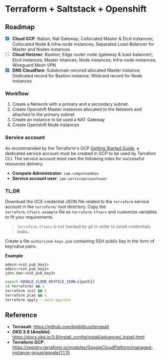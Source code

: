 # Terraform + Saltstack + Openshift

## Roadmap

* [x] **Cloud GCP**: Bation; Nat Gateway; Collocated Master & Etcd instances; Collocated Node & Infra-node instances; Separated Load-Balancer for Master and Nodes instances
* [ ] **Cloud Hetzner**: Bastion; Edge router node (gateway & load-balancer); Etcd instances; Master intances; Node instances; Infra-node instances; Wireguard Mesh VPN
* [x] **DNS Cloudflare**: Subdomain recored allocated Master instance; Dedicated record for Bastion instance; Wildcard record for Node instances

### Workflow

1. Create a Network with a primary and a secondary subnet.
2. Create Openshift Master instances allocated to the Network and attached to the primary subnet
3. Create an instance to be used a NAT Gateway 
4. Create Openshift Node instances

###  Service account

As recommanded by the Terraform's GCP [Getting Started Guide](https://www.terraform.io/docs/providers/google/getting_started.html), a dedicated service account must be created in GCP to be used by Terrafom CLI.
The service account must own the following roles for successful resources delivery.

* **Compute Administrator**: `iam.computeadmin`
* **Service account user**: `iam.serviceaccountuser`


### TL;DR

Download the GCE credential JSON file related to the `terraform` service account in the `terraform/` root directory.
Copy the `terraform.tfvars.example` file as `terraform.tfvars` and customize variables to fit your requirements.

> `terraform.tfvars` is not tracked by git in order to avoid credentials leaks.

Create a file `authorized-keys.pub` containing SSH public key in the form of key/value pairs.

**Example**

```text
admin:<ssh_pub_key1>
admin:<ssh_pub_key2>
john.doe:<ssh_pub_key3>
```

```bash
export GOOGLE_CLOUD_KEYFILE_JSON={{path}}
cd terraform/ && \
terraform init && \
terraform plan && \
terraform apply --auto-approve
```

## Reference

* **Terrasalt**: https://github.com/bigbitbus/terrasalt
* **OKD 3.9 (Ansible)**: https://docs.okd.io/3.9/install_config/install/advanced_install.html
* **Terraform GCP**: https://registry.terraform.io/modules/GoogleCloudPlatform/managed-instance-group/google/1.1.15